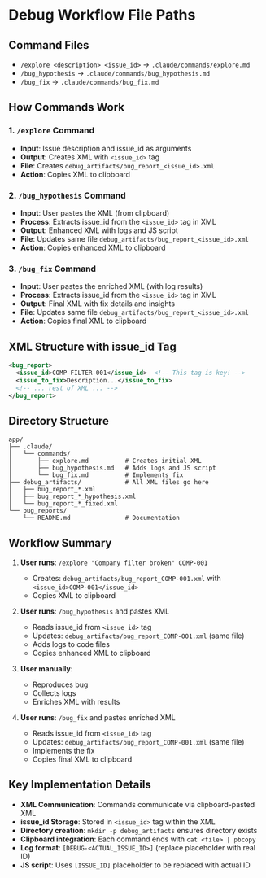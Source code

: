 # Debug Workflow File Paths

## Command Files
- `/explore <description> <issue_id>` → `.claude/commands/explore.md`
- `/bug_hypothesis` → `.claude/commands/bug_hypothesis.md`
- `/bug_fix` → `.claude/commands/bug_fix.md`

## How Commands Work

### 1. `/explore` Command
- **Input**: Issue description and issue_id as arguments
- **Output**: Creates XML with `<issue_id>` tag
- **File**: Creates `debug_artifacts/bug_report_<issue_id>.xml`
- **Action**: Copies XML to clipboard

### 2. `/bug_hypothesis` Command  
- **Input**: User pastes the XML (from clipboard)
- **Process**: Extracts issue_id from the `<issue_id>` tag in XML
- **Output**: Enhanced XML with logs and JS script
- **File**: Updates same file `debug_artifacts/bug_report_<issue_id>.xml`
- **Action**: Copies enhanced XML to clipboard

### 3. `/bug_fix` Command
- **Input**: User pastes the enriched XML (with log results)
- **Process**: Extracts issue_id from the `<issue_id>` tag in XML
- **Output**: Final XML with fix details and insights
- **File**: Updates same file `debug_artifacts/bug_report_<issue_id>.xml`
- **Action**: Copies final XML to clipboard

## XML Structure with issue_id Tag

```xml
<bug_report>
  <issue_id>COMP-FILTER-001</issue_id>  <!-- This tag is key! -->
  <issue_to_fix>Description...</issue_to_fix>
  <!-- ... rest of XML ... -->
</bug_report>
```

## Directory Structure
```
app/
├── .claude/
│   └── commands/
│       ├── explore.md          # Creates initial XML
│       ├── bug_hypothesis.md   # Adds logs and JS script
│       └── bug_fix.md          # Implements fix
├── debug_artifacts/            # All XML files go here
│   ├── bug_report_*.xml
│   ├── bug_report_*_hypothesis.xml
│   └── bug_report_*_fixed.xml
└── bug_reports/
    └── README.md               # Documentation

```

## Workflow Summary

1. **User runs**: `/explore "Company filter broken" COMP-001`
   - Creates: `debug_artifacts/bug_report_COMP-001.xml` with `<issue_id>COMP-001</issue_id>`
   - Copies XML to clipboard

2. **User runs**: `/bug_hypothesis` and pastes XML
   - Reads issue_id from `<issue_id>` tag
   - Updates: `debug_artifacts/bug_report_COMP-001.xml` (same file)
   - Adds logs to code files
   - Copies enhanced XML to clipboard

3. **User manually**:
   - Reproduces bug
   - Collects logs
   - Enriches XML with results

4. **User runs**: `/bug_fix` and pastes enriched XML
   - Reads issue_id from `<issue_id>` tag
   - Updates: `debug_artifacts/bug_report_COMP-001.xml` (same file)
   - Implements the fix
   - Copies final XML to clipboard

## Key Implementation Details

- **XML Communication**: Commands communicate via clipboard-pasted XML
- **issue_id Storage**: Stored in `<issue_id>` tag within the XML
- **Directory creation**: `mkdir -p debug_artifacts` ensures directory exists
- **Clipboard integration**: Each command ends with `cat <file> | pbcopy`
- **Log format**: `[DEBUG-<ACTUAL_ISSUE_ID>]` (replace placeholder with real ID)
- **JS script**: Uses `[ISSUE_ID]` placeholder to be replaced with actual ID